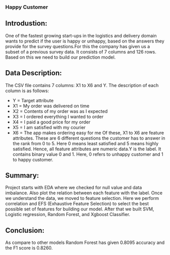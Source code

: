 ### Happy Customer
## Introdustion:
One of the fastest growing start-ups in the logistics and delivery domain wants to predict if the user is happy or unhappy, based on the answers they provide for the survey questions.For this the company has given us a subset of a previous survey data. It consists of 7 columns and 126 rows. Based on this we need to build our prediction model.

## Data Description:
The CSV file contains 7 columns: X1 to X6 and Y. The description of each column is as follows:
* Y = Target attribute 
* X1 = My order was delivered on time
* X2 = Contents of my order was as I expected
* X3 = I ordered everything I wanted to order
* X4 = I paid a good price for my order
* X5 = I am satisfied with my courier
* X6 = The app makes ordering easy for me
Of these, X1 to X6 are feature attributes. These are 6 different questions the customer has to answer in the rank from 0 to 5.  Here 0 means least satisfied and 5 means highly satisfied. Hence, all feature attributes are numeric data.Y is the label. It contains binary value 0 and 1. Here, 0 refers to unhappy customer and 1 to happy customer. 

## Summary:
Project starts with EDA where we checked for null value and data imbalance. Also plot the relation between each feature with the label. Once we understand the data, we moved to feature selection. Here we perform correlation and EFS (Exhaustive Feature Selection) to select the best possible set of features for building our model. After that we built SVM, Logistic regression, Random Forest, and Xgboost Classifier.

## Conclusion:
As compare to other models Random Forest has given 0.8095 accuracy and the F1 score is 0.8260.
